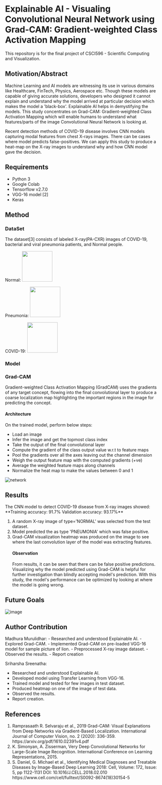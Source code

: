# Explainable AI - Visualing Convolutional Neural Network using Grad-CAM: Gradient-weighted Class Activation Mapping
This repository is for the final project of CSCI596 - Scientific Computing and Visualization.

<h2>Motivation/Abstract</h2>

Machine Learning and AI models are witnessing its use in various domains like Healthcare, FinTech, Physics, Aerospace etc. Though these models are capable of giving accurate solutions, developers who designed it cannot explain and understand why the model arrived at particular decision which makes the model a 'black-box'. Explainable AI helps in demystifying the models. This study concentrates on Grad-CAM: Gradient-weighted Class Activation Mapping which will enable humans to understand what features/parts of the image Convolutional Neural Network is looking at. 

Recent detection methods of COVID-19 disease involves CNN models capturing modal features from chest X-rays images. There can be cases where model predicts false-positives. We can apply this study to produce a heat-map on the X-ray images to understand why and how CNN model gave the decision.

<h2>Requirements</h2>
<ul>
  <li> Python 3 </li>
  <li> Google Colab </li>
  <li> Tensorflow v2.7.0 </li>
  <li> VGG-16 model [2] </li>
  <li> Keras </li>
</ul>

<h2>Method</h2>
<h3>DataSet</h3>
The dataset[3] consists of labeled X-ray(PA-CXR) images of COVID-19, bacterial and viral pneumonia patients, and Normal people. 

Normal:
<img src="https://user-images.githubusercontent.com/28820837/146003836-239eb619-9930-4607-8ffe-065712e4b4ff.jpg" data-canonical-src="https://user-images.githubusercontent.com/28820837/146003836-239eb619-9930-4607-8ffe-065712e4b4ff.jpg" width="100" height="100" />

Pneumonia: 
<img src="https://user-images.githubusercontent.com/28820837/146003883-dec5ac34-5599-4df6-9c82-1d8d2705524f.jpg" data-canonical-src="https://user-images.githubusercontent.com/28820837/146003883-dec5ac34-5599-4df6-9c82-1d8d2705524f.jpg" width="100" height="100" />

COVID-19:
<img src="https://user-images.githubusercontent.com/28820837/146002877-7280fd5c-c2b0-4088-a5c5-18e77ff8d02b.jpg" data-canonical-src="https://user-images.githubusercontent.com/28820837/146002877-7280fd5c-c2b0-4088-a5c5-18e77ff8d02b.jpg" width="100" height="100" />


<h3>Model</h3>

<h3>Grad-CAM</h3>
Gradient-weighted Class Activation Mapping (GradCAM) uses the gradients of any target concept, flowing into the final convolutional layer to produce a coarse localization map highlighting the important regions in the image for predicting the concept.

<h4>Architecture</h4>
On the trained model, perform below steps:

- Load an image 
- Infer the image and get the topmost class index
- Take the output of the final convolutional layer
- Compute the gradient of the class output value w.r.t to feature maps
- Pool the gradients over all the axes leaving out the channel dimension
- Weigh the output feature map with the computed gradients (+ve)
- Average the weighted feature maps along channels
- Normalize the heat map to make the values between 0 and 1

![network](https://user-images.githubusercontent.com/13382099/143785350-2d6ca00a-64dc-4617-903c-c99d5f72a6f4.png)

<h2>Results</h2>
The CNN model to detect COVID-19 disease from X-ray images showed:
**Training accuracy: 91.7%
Validation accuracy: 93.17%**

<ol>
<li>A random X-ray image of type='NORMAL' was selected from the test dataset.</li>
<li>Model predicted the as type 'PNEUMONIA' which was false positive.</li>
<li>Grad-CAM visualization heatmap was produced on the image to see where the last convolution layer of the model was extracting features. </li>
  <h4> Observation </h4>
    From results, it can be seen that there can be false positive predictions. Visualizing why the model predicted using Grad-CAM is helpful for further investigation than blindly accepting model's prediction. With this study, the model's performance can be optimized by looking at where the model is going wrong.
</ol>
  
<h2>Future Goals</h2>

![image](https://user-images.githubusercontent.com/13382099/143785469-9187ed0e-e240-4a45-9105-9aee430c1e0f.png)

<h2> Author Contribution </h2>
Madhura Murulidhar:
- Researched and understood Explainable AI.
- Explored Grad-CAM.
- Implemented Grad-CAM on pre-loaded VGG-16 model for sample picture of lion.
- Preprocessed X-ray image dataset.
- Observed the results.
- Report creation

Sriharsha Sreenatha:
- Researched and understood Explainable AI.
- Developed model using Transfer Learning from VGG-16.
- Trained model and tested for few images in test dataset.
- Produced heatmap on one of the image of test data.
- Observed the results.
- Report creation.

<h2>References</h2>
<ol>
<li> Ramprasaath R. Selvaraju et al., 2019 Grad-CAM: Visual Explanations from Deep Networks via Gradient-Based Localization. International Journal of Computer Vision, no. 2 (2020): 336-359.
  https://arxiv.org/pdf/1610.02391v4.pdf </li>
  <li> K. Simonyan, A. Zisserman, Very Deep Convolutional Networks for Large-Scale Image Recognition. International Conference on Learning Representations, 2015. </li>
<li> S. Daniel, G. Michael et al., Identifying Medical Diagnoses and Treatable Diseases by Image-Based Deep Learning
2018: Cell, Volume: 172, Issue: 5, pp 1122-1131  DOI: 10.1016/J.CELL.2018.02.010 https://www.cell.com/cell/fulltext/S0092-8674(18)30154-5 </li>
</ol>
